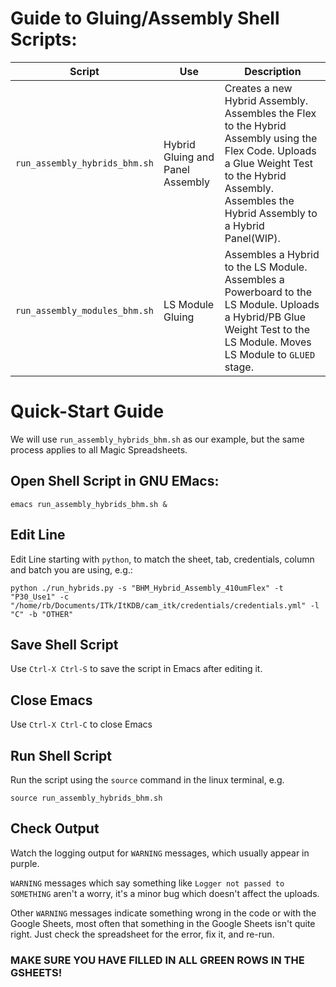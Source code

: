 # Guide to Gluing/Assembly Shell Scripts:

| Script | Use | Description |
| ------ | --- | ----------- |
| `run_assembly_hybrids_bhm.sh` | Hybrid Gluing and Panel Assembly | Creates a new Hybrid Assembly. Assembles the Flex to the Hybrid Assembly using the Flex Code. Uploads a Glue Weight Test to the Hybrid Assembly. Assembles the Hybrid Assembly to a Hybrid Panel(WIP). |
| `run_assembly_modules_bhm.sh` | LS Module Gluing | Assembles a Hybrid to the LS Module. Assembles a Powerboard to the LS Module. Uploads a Hybrid/PB Glue Weight Test to the LS Module. Moves LS Module to `GLUED` stage. |


# Quick-Start Guide

We will use `run_assembly_hybrids_bhm.sh` as our example, but the same process applies to all Magic Spreadsheets.

## Open Shell Script in GNU EMacs:
```
emacs run_assembly_hybrids_bhm.sh &
```

## Edit Line 
Edit Line starting with `python`, to match the sheet, tab, credentials, column and batch you are using, e.g.:
```
python ./run_hybrids.py -s "BHM_Hybrid_Assembly_410umFlex" -t "P30_Use1" -c "/home/rb/Documents/ITk/ItKDB/cam_itk/credentials/credentials.yml" -l "C" -b "OTHER"
```

## Save Shell Script
Use `Ctrl-X Ctrl-S` to save the script in Emacs after editing it.

## Close Emacs
Use `Ctrl-X Ctrl-C` to close Emacs

## Run Shell Script
Run the script using the `source` command in the linux terminal, e.g.
```
source run_assembly_hybrids_bhm.sh
```

## Check Output
Watch the logging output for `WARNING` messages, which usually appear in purple.

`WARNING` messages which say something like `Logger not passed to SOMETHING` aren't a worry, it's a minor bug which doesn't affect the uploads.

Other `WARNING` messages indicate something wrong in the code or with the Google Sheets, most often that something in the Google Sheets isn't quite right. Just check the spreadsheet for the error, fix it, and re-run.

###  MAKE SURE YOU HAVE FILLED IN ALL GREEN ROWS IN THE GSHEETS!